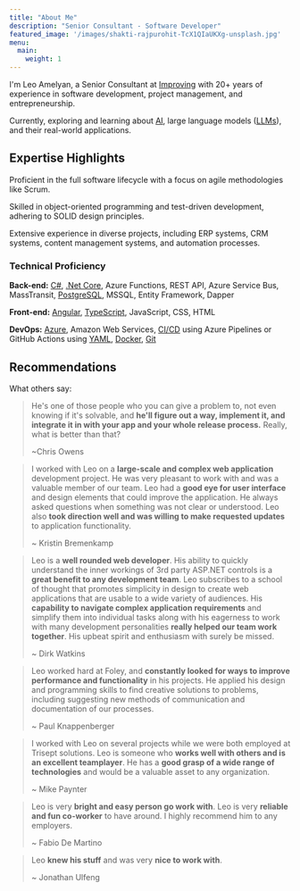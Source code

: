 ```yaml
---
title: "About Me"
description: "Senior Consultant - Software Developer"
featured_image: '/images/shakti-rajpurohit-TcX1QIaUKXg-unsplash.jpg'
menu:
  main:
    weight: 1
---
```


I'm Leo Amelyan, a Senior Consultant at  [Improving](https://www.improving.com/) with 20+ years of experience in software development, project management, and entrepreneurship.

Currently, exploring and learning about [AI](../tags/ai), large language models ([LLMs](../tags/llm)), and their real-world applications.

## Expertise Highlights

Proficient in the full software lifecycle with a focus on agile methodologies like Scrum.

Skilled in object-oriented programming and test-driven development, adhering to SOLID design principles.

Extensive experience in diverse projects, including ERP systems, CRM systems, content management systems, and automation processes.


### Technical Proficiency


**Back-end:** 
[C#](../tags/csharp),
[.Net Core](../tags/dot-net),
Azure Functions, 
REST API, 
Azure Service Bus, 
MassTransit, 
[PostgreSQL](../tags/postgres), 
MSSQL, 
Entity Framework, 
Dapper

**Front-end:**
[Angular](../tags/angular), 
[TypeScript](../tags/typescript), 
JavaScript, 
CSS, 
HTML


**DevOps:** 
[Azure](../tags/azure), 
Amazon Web Services, 
[CI/CD](../tags/ci-cd/) using Azure Pipelines or GitHub Actions using [YAML](../tags/yaml), 
[Docker](../tags/docker/), 
[Git](../tags/git)

## Recommendations
What others say:

> He's one of those people who you can give a problem to, not even knowing if it's solvable, 
> and **he'll figure out a way, implement it, and integrate it in with your app and your whole release process.** Really, what is better than that?
> 
> ~Chris Owens


> I worked with Leo on a **large-scale and complex web application** development project. He was very pleasant to work with and was a valuable member of our team. Leo had a **good eye for user interface** and design elements that could improve the application. He always asked questions when something was not clear or understood. Leo also **took direction well and was willing to make requested updates** to application functionality.
> 
> ~ Kristin Bremenkamp

> Leo is a **well rounded web developer**. His ability to quickly understand the inner workings of 3rd party ASP.NET controls is a **great benefit to any development team**. Leo subscribes to a school of thought that promotes simplicity in design to create web applications that are usable to a wide variety of audiences. His **capability to navigate complex application requirements** and simplify them into individual tasks along with his eagerness to work with many development personalities **really helped our team work together**. His upbeat spirit and enthusiasm with surely be missed.
> 
> ~ Dirk Watkins

> Leo worked hard at Foley, and **constantly looked for ways to improve performance and functionality** in his projects. He applied his design and programming skills to find creative solutions to problems, including suggesting new methods of communication and documentation of our processes.
> 
> ~ Paul Knappenberger

> I worked with Leo on several projects while we were both employed at Trisept solutions. Leo is someone who **works well with others and is an excellent teamplayer**. He has a **good grasp of a wide range of technologies** and would be a valuable asset to any organization.
> 
> ~ Mike Paynter


> Leo is very **bright and easy person go work with**. Leo is very **reliable and fun co-worker** to have around. I highly recommend him to any employers.
>
> ~ Fabio De Martino


> Leo **knew his stuff** and was very **nice to work with**.
> 
> ~ Jonathan Ulfeng


